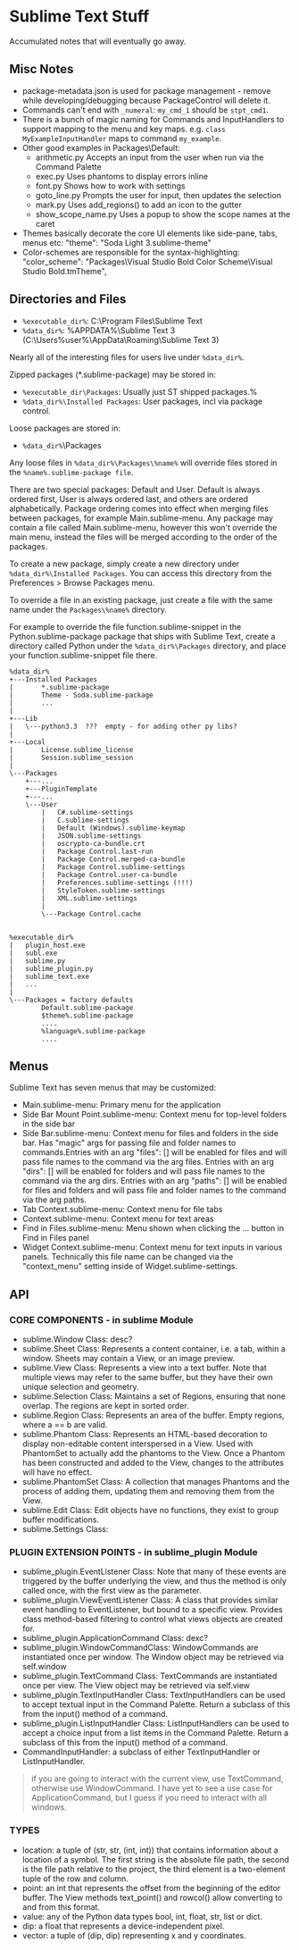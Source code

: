 # Sublime Text Stuff

Accumulated notes that will eventually go away.

## Misc Notes
- package-metadata.json is used for package management - remove while developing/debugging because PackageControl will delete it.
- Commands can't end with `_numeral`: `my_cmd_1` should be `stpt_cmd1`.
- There is a bunch of magic naming for Commands and InputHandlers to support mapping to the menu and key maps.
  e.g. `class MyExampleInputHandler` maps to command `my_example`.
- Other good examples in Packages\Default:
    - arithmetic.py Accepts an input from the user when run via the Command Palette
    - exec.py Uses phantoms to display errors inline
    - font.py Shows how to work with settings
    - goto_line.py Prompts the user for input, then updates the selection
    - mark.py Uses add_regions() to add an icon to the gutter
    - show_scope_name.py Uses a popup to show the scope names at the caret
- Themes basically decorate the core UI elements like side-pane, tabs, menus etc: "theme": "Soda Light 3.sublime-theme"
- Color-schemes are responsible for the syntax-highlighting: "color_scheme": "Packages\Visual Studio Bold Color Scheme\Visual Studio Bold.tmTheme",


## Directories and Files
- `%executable_dir%`: C:\Program Files\Sublime Text
- `%data_dir%`: %APPDATA%\Sublime Text 3 (C:\Users\%user%\AppData\Roaming\Sublime Text 3)

Nearly all of the interesting files for users live under `%data_dir%`.

Zipped packages (*.sublime-package) may be stored in:
- `%executable_dir\Packages`: Usually just ST shipped packages.%
- `%data_dir%\Installed Packages`: User packages, incl via package control.

Loose packages are stored in:
- `%data_dir%`\Packages

Any loose files in `%data_dir%\Packages\%name%` will override files stored in the `%name%.sublime-package file`.

There are two special packages: Default and User. Default is always ordered first, User is always ordered last, and others are ordered alphabetically. Package ordering comes into effect when merging files between packages, for example Main.sublime-menu. Any package may contain a file called Main.sublime-menu, however this won't override the main menu, instead the files will be merged according to the order of the packages.

To create a new package, simply create a new directory under `%data_dir%\Installed Packages`. You can access this directory from the Preferences > Browse Packages menu.

To override a file in an existing package, just create a file with the same name under the `Packages\%name%` directory.

For example to override the file function.sublime-snippet in the Python.sublime-package package that ships with Sublime Text, create a directory called Python under the `%data_dir%\Packages` directory, and place your function.sublime-snippet file there.


```
%data_dir%
+---Installed Packages
|       *.sublime-package
|       Theme - Soda.sublime-package
|       ...
|       
+---Lib
|   \---python3.3  ???  empty - for adding other py libs?
|
+---Local
|       License.sublime_license
|       Session.sublime_session
|       
\---Packages
    +---...
    +---PluginTemplate
    +---...
    \---User
        |   C#.sublime-settings
        |   C.sublime-settings
        |   Default (Windows).sublime-keymap
        |   JSON.sublime-settings
        |   oscrypto-ca-bundle.crt
        |   Package Control.last-run
        |   Package Control.merged-ca-bundle
        |   Package Control.sublime-settings
        |   Package Control.user-ca-bundle
        |   Preferences.sublime-settings (!!!)
        |   StyleToken.sublime-settings
        |   XML.sublime-settings
        |   
        \---Package Control.cache


%executable_dir%
|   plugin_host.exe
|   subl.exe
|   sublime.py
|   sublime_plugin.py
|   sublime_text.exe
|   ...
|   
\---Packages = factory defaults
        Default.sublime-package
        $theme%.sublime-package
        ....
        %language%.sublime-package
        ....
```

## Menus
Sublime Text has seven menus that may be customized:
- Main.sublime-menu: Primary menu for the application
- Side Bar Mount Point.sublime-menu: Context menu for top-level folders in the side bar
- Side Bar.sublime-menu: Context menu for files and folders in the side bar. Has "magic" args for passing file and folder names to commands.Entries with an arg "files": [] will be enabled for files and will pass file names to the command via the arg files. Entries with an arg "dirs": [] will be enabled for folders and will pass file names to the command via the arg dirs. Entries with an arg "paths": [] will be enabled for files and folders and will pass file and folder names to the command via the arg paths.
- Tab Context.sublime-menu: Context menu for file tabs
- Context.sublime-menu: Context menu for text areas
- Find in Files.sublime-menu: Menu shown when clicking the ... button in Find in Files panel
- Widget Context.sublime-menu: Context menu for text inputs in various panels. Technically this file name can be changed via the "context_menu" setting inside of Widget.sublime-settings.


## API

### CORE COMPONENTS - in sublime Module
- sublime.Window Class: desc?
- sublime.Sheet Class: Represents a content container, i.e. a tab, within a window. Sheets may contain a View, or an image preview.
- sublime.View Class: Represents a view into a text buffer. Note that multiple views may refer to the same buffer, but they have their own unique selection and geometry.
- sublime.Selection Class: Maintains a set of Regions, ensuring that none overlap. The regions are kept in sorted order.
- sublime.Region Class: Represents an area of the buffer. Empty regions, where a == b are valid.
- sublime.Phantom Class: Represents an HTML-based decoration to display non-editable content interspersed in a View. Used with PhantomSet to actually add the phantoms to the View. Once a Phantom has been constructed and added to the View, changes to the attributes will have no effect.
- sublime.PhantomSet Class: A collection that manages Phantoms and the process of adding them, updating them and removing them from the View.
- sublime.Edit Class: Edit objects have no functions, they exist to group buffer modifications.
- sublime.Settings Class:

### PLUGIN EXTENSION POINTS - in sublime_plugin Module
- sublime_plugin.EventListener Class: Note that many of these events are triggered by the buffer underlying the view, and thus the method is only called once, with the first view as the parameter.
- sublime_plugin.ViewEventListener Class: A class that provides similar event handling to EventListener, but bound to a specific view. Provides class method-based filtering to control what views objects are created for.
- sublime_plugin.ApplicationCommand Class: dexc?
- sublime_plugin.WindowCommandClass: WindowCommands are instantiated once per window. The Window object may be retrieved via self.window
- sublime_plugin.TextCommand Class: TextCommands are instantiated once per view. The View object may be retrieved via self.view
- sublime_plugin.TextInputHandler Class: TextInputHandlers can be used to accept textual input in the Command Palette. Return a subclass of this from the input() method of a command.
- sublime_plugin.ListInputHandler Class: ListInputHandlers can be used to accept a choice input from a list items in the Command Palette. Return a subclass of this from the input() method of a command.
- CommandInputHandler: a subclass of either TextInputHandler or ListInputHandler.

> if you are going to interact with the current view, use TextCommand, otherwise use WindowCommand. I have yet to see a use case for ApplicationCommand, but I guess if you need to interact with all windows.

### TYPES
- location: a tuple of (str, str, (int, int)) that contains information about a location of a symbol. The first string is the absolute file path, the second is the file path relative to the project, the third element is a two-element tuple of the row and column.
- point: an int that represents the offset from the beginning of the editor buffer. The View methods text_point() and rowcol() allow converting to and from this format.
- value: any of the Python data types bool, int, float, str, list or dict.
- dip: a float that represents a device-independent pixel.
- vector: a tuple of (dip, dip) representing x and y coordinates.
